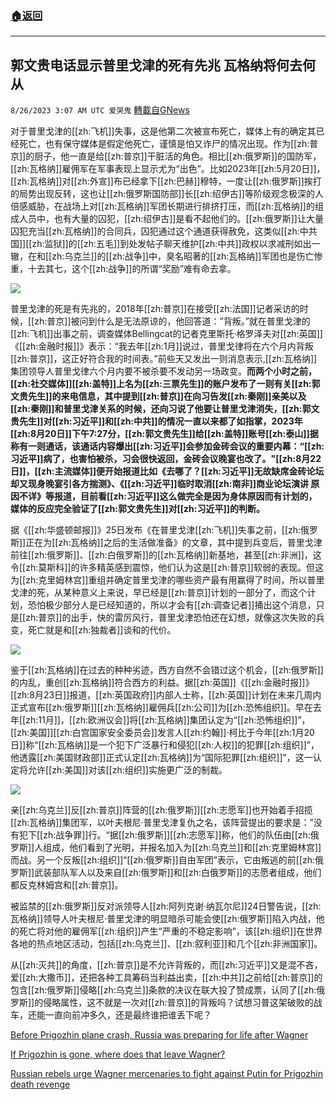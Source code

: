 ###  [:house:返回](README.md)
---


## 郭文贵电话显示普里戈津的死有先兆 瓦格纳将何去何从
`8/26/2023 3:07 AM UTC 爱哭鬼` [轉載自GNews](https://gnews.org/articles/1600385)

对于普里戈津的[[zh:飞机]]失事，这是他第二次被宣布死亡，媒体上有的确定其已经死亡，也有保守媒体是假定他死亡，谨慎是怕又诈尸的情况出现。作为[[zh:普京]]的厨子，他一直是给[[zh:普京]]干脏活的角色。相比[[zh:俄罗斯]]的国防军，[[zh:瓦格纳]]雇佣军在军事表现上显示尤为“出色”。比如2023年[[zh:5月20日]]，[[zh:瓦格纳]]对[[zh:外宣]]布已经拿下[[zh:巴赫]]穆特，一度让[[zh:俄罗斯]]挨打的局势出现反转，这也让[[zh:俄罗斯国防部]]长[[zh:绍伊古]]等阶级观念极深的人倍感威胁，在战场上对[[zh:瓦格纳]]军团长期进行排挤打压，而[[zh:瓦格纳]]的组成人员中，也有大量的囚犯，[[zh:绍伊古]]是看不起他们的。[[zh:俄罗斯]]让大量囚犯充当[[zh:瓦格纳]]的合同兵，囚犯通过这个通道获得赦免，这类似[[zh:中共国]][[zh:监狱]]的[[zh:五毛]]到处发帖子聊天维护[[zh:中共]]政权以求减刑如出一辙，在和[[zh:乌克兰]]的[[zh:战争]]中，臭名昭著的[[zh:瓦格纳]]军团也是伤亡惨重，十去其七，这个[[zh:战争]]的所谓“奖励”难有命去拿。

![](ipfs://QmRVzES1JEXhq2xhKFmq6uUesJTpQSuUywSBbezxsYY5jt?.png)


普里戈津的死是有先兆的，2018年[[zh:普京]]在接受[[zh:法国]]记者采访的时候，[[zh:普京]]被问到什么是无法原谅的，他回答道：”背叛。”就在普里戈津的[[zh:飞机]]出事之前，调查媒体Bellingcat的记者克里斯托·格罗泽夫对[[zh:英国]]《[[zh:金融时报]]》表示：“我去年[[zh:1月]]说过，普里戈律将在六个月内背叛[[zh:普京]]，这正好符合我的时间表。”前些天又发出一则消息表示,[[zh:瓦格纳]]集团领导人普里戈律六个月内要不被杀要不发动另一场政变。**而两个小时之前，[[zh:社交媒体]][[zh:盖特]]上名为[[zh:三票先生]]的账户发布了一则有关[[zh:郭文贵先生]]的来电信息，其中提到[[zh:普京]]在向习告发[[zh:秦刚]]亲美以及[[zh:秦刚]]和普里戈津关系的时候，还向习说了他要让普里戈津消失，[[zh:郭文贵先生]]对[[zh:习近平]]和[[zh:中共]]的情况一直以来都了如指掌，2023年[[zh:8月20日]]下午7:27分，[[zh:郭文贵先生]]给[[zh:盖特]]账号[[zh:泰山]]据称有一则通话，该通话内容爆出[[zh:习近平]]会参加金砖会议的重要内幕：“[[zh:习近平]]病了，也害怕被杀，习会很快返回，金砖会议晚宴也改了。"[[zh:8月22日]]，[[zh:主流媒体]]便开始报道比如《去哪了？[[zh:习近平]]无故缺席金砖论坛却又现身晚宴引各方揣测》、《[[zh:习近平]]临时取消[[zh:南非]]商业论坛演讲 原因不详》等报道，目前看[[zh:习近平]]这么做完全是因为身体原因而有计划的，媒体的反应完全验证了[[zh:郭文贵先生]]对[[zh:习近平]]的判断。**


据《[[zh:华盛顿邮报]]》25日发布《在普里戈津[[zh:飞机]]失事之前，[[zh:俄罗斯]]正在为[[zh:瓦格纳]]之后的生活做准备》的文章，其中提到兵变后，普里戈津前往[[zh:俄罗斯]]、[[zh:白俄罗斯]]的[[zh:瓦格纳]]新基地，甚至[[zh:非洲]]，这令[[zh:莫斯科]]的许多精英感到震惊，他们认为这是[[zh:普京]]软弱的表现。但这为[[zh:克里姆林宫]]重组并确定普里戈津的哪些资产最有用赢得了时间，所以普里戈津的死，从某种意义上来说，早已经是[[zh:普京]]计划的一部分了，而这个计划，恐怕极少部分人是已经知道的，所以才会有[[zh:调查记者]]捅出这个消息，只是[[zh:普京]]的出手，快的雷厉风行，普里戈津恐怕还在幻想，就像这次失败的兵变，死亡就是和[[zh:独裁者]]谈和的代价。

![](ipfs://QmYrqQSdgPH2ZAgNoKU4TZiyuzvh4QPTnkMM68iudWkQaq?.png)




 鉴于[[zh:瓦格纳]]在过去的种种劣迹，西方自然不会错过这个机会，[[zh:俄罗斯]]的内乱，重创[[zh:瓦格纳]]符合西方的利益。据[[zh:英国]]《[[zh:金融时报]]》[[zh:8月23日]]报道，[[zh:英国政府]]内部人士称，[[zh:英国]]计划在未来几周内正式宣布[[zh:俄罗斯]][[zh:瓦格纳]]雇佣兵[[zh:公司]]为[[zh:恐怖组织]]。早在去年[[zh:11月]]，[[zh:欧洲议会]]将[[zh:瓦格纳]]集团认定为“[[zh:恐怖组织]]”，[[zh:美国]][[zh:白宫国家安全委员会]]发言人[[zh:约翰]]·柯比于今年[[zh:1月20日]]称“[[zh:瓦格纳]]是一个犯下广泛暴行和侵犯[[zh:人权]]的犯罪[[zh:组织]]”，他透露[[zh:美国财政部]]正式认定[[zh:瓦格纳]]为“国际犯罪[[zh:组织]]”，这一认定将允许[[zh:美国]]对该[[zh:组织]]实施更广泛的制裁。

![](ipfs://QmabSfp5vxdKT1kmBJVJcTkXGH1h1PnebVS4wqy6n6idkC?.png)

亲[[zh:乌克兰]]反[[zh:普京]]阵营的[[zh:俄罗斯]][[zh:志愿军]]也开始着手招揽[[zh:瓦格纳]]集团军，以叶夫根尼·普里戈津复仇之名，该阵营提出的要求是：”没有犯下[[zh:战争罪]]行。“据[[zh:俄罗斯]][[zh:志愿军]]称，他们的队伍由[[zh:俄罗斯]]人组成，他们看到了光明，并报名加入为[[zh:乌克兰]]和[[zh:克里姆林宫]]而战。另一个反叛[[zh:组织]]“[[zh:俄罗斯]]自由军团”表示，它由叛逃的前[[zh:俄罗斯]]武装部队军人以及来自[[zh:俄罗斯]]和[[zh:白俄罗斯]]的志愿者组成，他们都反克林姆宫和[[zh:普京]]。

被监禁的[[zh:俄罗斯]]反对派领导人[[zh:阿列克谢·纳瓦尔尼]]24日警告说，[[zh:瓦格纳]]领导人叶夫根尼·普里戈津的明显暗杀可能会使[[zh:俄罗斯]]陷入内战，他的死亡将对他的雇佣军[[zh:组织]]产生“严重的不稳定影响”，该[[zh:组织]]在世界各地的热点地区活动，包括[[zh:乌克兰]]、[[zh:叙利亚]]和几个[[zh:非洲国家]]。

从[[zh:灭共]]的角度，[[zh:普京]]是不允许背叛的，而[[zh:习近平]]又是混不吝，爱[[zh:大撒币]]，还把各种工具筹码当利益出卖，[[zh:中共]]之前给[[zh:普京]]的包含[[zh:俄罗斯]]侵略[[zh:乌克兰]]条款的决议在联大投了赞成票，认同了[[zh:俄罗斯]]的侵略属性，这不就是一次对[[zh:普京]]的背叛吗？试想习普这架破败的战车，还能一直向前冲多久，还是最终谁把谁丢下呢？

[Before Prigozhin plane crash, Russia was preparing for life after Wagner](https://www.washingtonpost.com/world/2023/08/25/wagner-group-successors-mercenary-companies/)


[ If Prigozhin is gone, where does that leave Wagner?](https://www.japantimes.co.jp/commentary/2023/08/26/world/russia-prigozhin-death/)


[Russian rebels urge Wagner mercenaries to fight against Putin for Prigozhin death revenge](https://www.mirror.co.uk/news/world-news/russian-rebels-urge-wagner-mercenaries-30791206)

